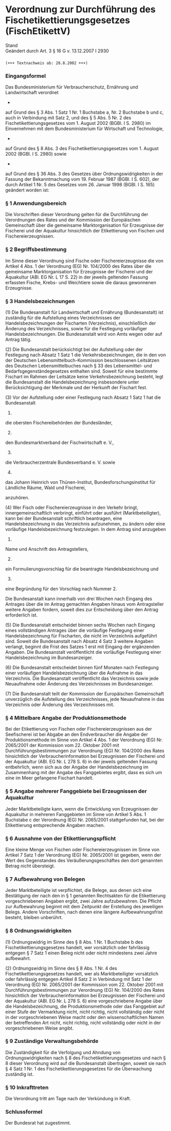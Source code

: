 Verordnung zur Durchführung des Fischetikettierungsgesetzes (FischEtikettV)
===========================================================================

Stand  
Geändert durch Art. 3 § 16 G v. 13.12.2007 I 2930

### 

```
(+++ Textnachweis ab: 28.8.2002 +++)
```

### Eingangsformel

Das Bundesministerium für Verbraucherschutz, Ernährung und Landwirtschaft verordnet

-  
auf Grund des § 3 Abs. 1 Satz 1 Nr. 1 Buchstabe a, Nr. 2 Buchstabe b und c, auch in Verbindung mit Satz 2, und des § 5 Abs. 5 Nr. 2 des Fischetikettierungsgesetzes vom 1. August 2002 (BGBl. I S. 2980) im Einvernehmen mit dem Bundesministerium für Wirtschaft und Technologie,

-  
auf Grund des § 8 Abs. 3 des Fischetikettierungsgesetzes vom 1. August 2002 (BGBl. I S. 2980) sowie

-  
auf Grund des § 36 Abs. 3 des Gesetzes über Ordnungswidrigkeiten in der Fassung der Bekanntmachung vom 19. Februar 1987 (BGBl. I S. 602), der durch Artikel 1 Nr. 5 des Gesetzes vom 26. Januar 1998 (BGBl. I S. 165) geändert worden ist:

### § 1 Anwendungsbereich

Die Vorschriften dieser Verordnung gelten für die Durchführung der Verordnungen des Rates und der Kommission der Europäischen Gemeinschaft über die gemeinsame Marktorganisation für Erzeugnisse der Fischerei und der Aquakultur hinsichtlich der Etikettierung von Fischen und Fischereierzeugnissen.

### § 2 Begriffsbestimmung

Im Sinne dieser Verordnung sind Fische oder Fischereierzeugnisse die von Artikel 4 Abs. 1 der Verordnung (EG) Nr. 104/2000 des Rates über die gemeinsame Marktorganisation für Erzeugnisse der Fischerei und der Aquakultur (ABl. EG Nr. L 17 S. 22) in der jeweils geltenden Fassung erfassten Fische, Krebs- und Weichtiere sowie die daraus gewonnenen Erzeugnisse.

### § 3 Handelsbezeichnungen

(1) Die Bundesanstalt für Landwirtschaft und Ernährung (Bundesanstalt) ist zuständig für die Aufstellung eines Verzeichnisses der Handelsbezeichnungen der Fischarten (Verzeichnis), einschließlich der Änderung des Verzeichnisses, sowie für die Festlegung vorläufiger Handelsbezeichnungen. Die Bundesanstalt wird von Amts wegen oder auf Antrag tätig.

(2) Die Bundesanstalt berücksichtigt bei der Aufstellung oder der Festlegung nach Absatz 1 Satz 1 die Verkehrsbezeichnungen, die in den von der Deutschen Lebensmittelbuch-Kommission beschlossenen Leitsätzen des Deutschen Lebensmittelbuches nach § 33 des Lebensmittel- und Bedarfsgegenständegesetzes enthalten sind. Soweit für eine bestimmte Fischart im Rahmen der Leitsätze keine Verkehrsbezeichnung besteht, legt die Bundesanstalt die Handelsbezeichnung insbesondere unter Berücksichtigung der Merkmale und der Herkunft der Fischart fest.

(3) Vor der Aufstellung oder einer Festlegung nach Absatz 1 Satz 1 hat die Bundesanstalt

1.  
die obersten Fischereibehörden der Bundesländer,

2.  
den Bundesmarktverband der Fischwirtschaft e. V.,

3.  
die Verbraucherzentrale Bundesverband e. V. sowie

4.  
das Johann Heinrich von Thünen-Institut, Bundesforschungsinstitut für Ländliche Räume, Wald und Fischerei,

anzuhören.

(4) Wer Fisch oder Fischereierzeugnisse in den Verkehr bringt, innergemeinschaftlich verbringt, einführt oder ausführt (Marktbeteiligter), kann bei der Bundesanstalt schriftlich beantragen, eine Handelsbezeichnung in das Verzeichnis aufzunehmen, zu ändern oder eine vorläufige Handelsbezeichnung festzulegen. In dem Antrag sind anzugeben

1.  
Name und Anschrift des Antragstellers,

2.  
ein Formulierungsvorschlag für die beantragte Handelsbezeichnung und

3.  
eine Begründung für den Vorschlag nach Nummer 2.

Die Bundesanstalt kann innerhalb von drei Wochen nach Eingang des Antrages über die im Antrag gemachten Angaben hinaus vom Antragsteller weitere Angaben fordern, soweit dies zur Entscheidung über den Antrag erforderlich ist.

(5) Die Bundesanstalt entscheidet binnen sechs Wochen nach Eingang eines vollständigen Antrages über die vorläufige Festlegung einer Handelsbezeichnung für Fischarten, die nicht im Verzeichnis aufgeführt sind. Soweit die Bundesanstalt nach Absatz 4 Satz 3 weitere Angaben verlangt, beginnt die Frist des Satzes 1 erst mit Eingang der ergänzenden Angaben. Die Bundesanstalt veröffentlicht die vorläufige Festlegung einer Handelsbezeichnung im Bundesanzeiger.

(6) Die Bundesanstalt entscheidet binnen fünf Monaten nach Festlegung einer vorläufigen Handelsbezeichnung über die Aufnahme in das Verzeichnis. Die Bundesanstalt veröffentlicht das Verzeichnis sowie jede Neuaufnahme oder Änderung des Verzeichnisses im Bundesanzeiger.

(7) Die Bundesanstalt teilt der Kommission der Europäischen Gemeinschaft unverzüglich die Aufstellung des Verzeichnisses, jede Neuaufnahme in das Verzeichnis oder Änderung des Verzeichnisses mit.

### § 4 Mittelbare Angabe der Produktionsmethode

Bei der Etikettierung von Fischen oder Fischereierzeugnissen aus der Seefischerei ist bei Abgabe an den Endverbraucher die Angabe der Produktionsmethode im Sinne von Artikel 4 Abs. 1 der Verordnung (EG) Nr. 2065/2001 der Kommission vom 22. Oktober 2001 mit Durchführungsbestimmungen zur Verordnung (EG) Nr. 104/2000 des Rates hinsichtlich der Verbraucherinformation bei Erzeugnissen der Fischerei und der Aquakultur (ABl. EG Nr. L 278 S. 6) in der jeweils geltenden Fassung entbehrlich, wenn sich aus der Angabe der Handelsbezeichnung im Zusammenhang mit der Angabe des Fanggebietes ergibt, dass es sich um eine im Meer gefangene Fischart handelt.

### § 5 Angabe mehrerer Fanggebiete bei Erzeugnissen der Aquakultur

Jeder Marktbeteiligte kann, wenn die Entwicklung von Erzeugnissen der Aquakultur in mehreren Fanggebieten im Sinne von Artikel 5 Abs. 1 Buchstabe c der Verordnung (EG) Nr. 2065/2001 stattgefunden hat, bei der Etikettierung entsprechende Angaben machen.

### § 6 Ausnahme von der Etikettierungspflicht

Eine kleine Menge von Fischen oder Fischereierzeugnissen im Sinne von Artikel 7 Satz 1 der Verordnung (EG) Nr. 2065/2001 ist gegeben, wenn der Wert des Gegenstandes des Veräußerungsgeschäftes den dort genannten Betrag nicht übersteigt.

### § 7 Aufbewahrung von Belegen

Jeder Marktbeteiligte ist verpflichtet, die Belege, aus denen sich eine Bestätigung der nach den in § 1 genannten Rechtsakten für die Etikettierung vorgeschriebenen Angaben ergibt, zwei Jahre aufzubewahren. Die Pflicht zur Aufbewahrung beginnt mit dem Zeitpunkt der Erstellung des jeweiligen Belegs. Andere Vorschriften, nach denen eine längere Aufbewahrungsfrist besteht, bleiben unberührt.

### § 8 Ordnungswidrigkeiten

(1) Ordnungswidrig im Sinne des § 8 Abs. 1 Nr. 1 Buchstabe b des Fischetikettierungsgesetzes handelt, wer vorsätzlich oder fahrlässig entgegen § 7 Satz 1 einen Beleg nicht oder nicht mindestens zwei Jahre aufbewahrt.

(2) Ordnungswidrig im Sinne des § 8 Abs. 1 Nr. 4 des Fischetikettierungsgesetzes handelt, wer als Marktbeteiligter vorsätzlich oder fahrlässig entgegen Artikel 8 Satz 2 in Verbindung mit Satz 1 der Verordnung (EG) Nr. 2065/2001 der Kommission vom 22. Oktober 2001 mit Durchführungsbestimmungen zur Verordnung (EG) Nr. 104/2000 des Rates hinsichtlich der Verbraucherinformation bei Erzeugnissen der Fischerei und der Aquakultur (ABl. EG Nr. L 278 S. 6) eine vorgeschriebene Angabe über die Handelsbezeichnung, die Produktionsmethode oder das Fanggebiet auf einer Stufe der Vermarktung nicht, nicht richtig, nicht vollständig oder nicht in der vorgeschriebenen Weise macht oder den wissenschaftlichen Namen der betreffenden Art nicht, nicht richtig, nicht vollständig oder nicht in der vorgeschriebenen Weise angibt.

### § 9 Zuständige Verwaltungsbehörde

Die Zuständigkeit für die Verfolgung und Ahndung von Ordnungswidrigkeiten nach § 8 des Fischetikettierungsgesetzes und nach § 8 dieser Verordnung wird auf die Bundesanstalt übertragen, soweit sie nach § 4 Satz 1 Nr. 1 des Fischetikettierungsgesetzes für die Überwachung zuständig ist.

### § 10 Inkrafttreten

Die Verordnung tritt am Tage nach der Verkündung in Kraft.

### Schlussformel

Der Bundesrat hat zugestimmt.
